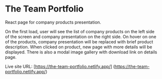 # The Team Portfolio
React page for company products presentation.

On the first load, user will see the list of company products on the left side of the screen and company presentation on the right side. On hover on one of the products, company presentation will be replaced with brief product description. When clicked on product, new page with more details will be displayed. There is also a modal image gallery with download link on details page.

Live site URL: [https://the-team-portfolio.netlify.app/] (https://the-team-portfolio.netlify.app/)